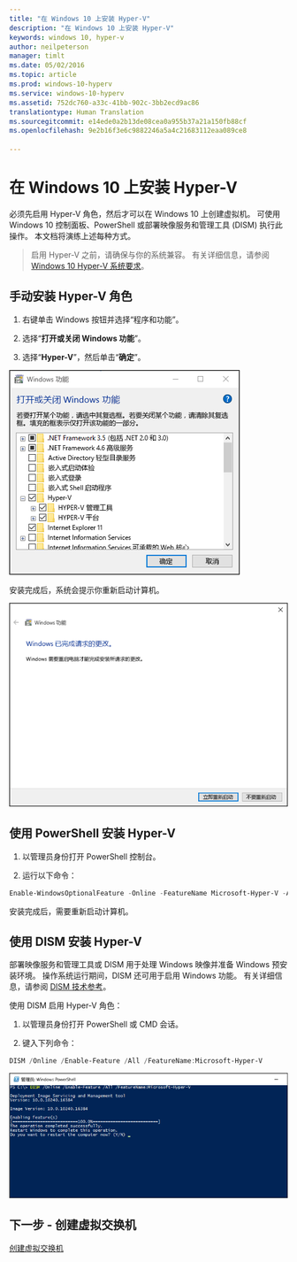 ```yaml
---
title: "在 Windows 10 上安装 Hyper-V"
description: "在 Windows 10 上安装 Hyper-V"
keywords: windows 10, hyper-v
author: neilpeterson
manager: timlt
ms.date: 05/02/2016
ms.topic: article
ms.prod: windows-10-hyperv
ms.service: windows-10-hyperv
ms.assetid: 752dc760-a33c-41bb-902c-3bb2ecd9ac86
translationtype: Human Translation
ms.sourcegitcommit: e14ede0a2b13de08cea0a955b37a21a150fb88cf
ms.openlocfilehash: 9e2b16f3e6c9882246a5a4c21683112eaa089ce8

---
```


# 在 Windows 10 上安装 Hyper-V

必须先启用 Hyper-V 角色，然后才可以在 Windows 10 上创建虚拟机。 可使用 Windows 10 控制面板、PowerShell 或部署映像服务和管理工具 (DISM) 执行此操作。 本文档将演练上述每种方式。

> 启用 Hyper-V 之前，请确保与你的系统兼容。 有关详细信息，请参阅 [Windows 10 Hyper-V 系统要求](https://msdn.microsoft.com/virtualization/hyperv_on_windows/quick_start/walkthrough_compatibility)。

## 手动安装 Hyper-V 角色

1. 右键单击 Windows 按钮并选择“程序和功能”。

2. 选择“**打开或关闭 Windows 功能**”。

3. 选择“**Hyper-V**”，然后单击“**确定**”。  

![](media/enable_role_upd.png)

安装完成后，系统会提示你重新启动计算机。

![](media/restart_upd.png)

## 使用 PowerShell 安装 Hyper-V

1. 以管理员身份打开 PowerShell 控制台。

2. 运行以下命令：

```powershell
Enable-WindowsOptionalFeature -Online -FeatureName Microsoft-Hyper-V -All
```
安装完成后，需要重新启动计算机。

## 使用 DISM 安装 Hyper-V

部署映像服务和管理工具或 DISM 用于处理 Windows 映像并准备 Windows 预安装环境。 操作系统运行期间，DISM 还可用于启用 Windows 功能。 有关详细信息，请参阅 [DISM 技术参考](https://technet.microsoft.com/en-us/library/hh824821.aspx)。

使用 DISM 启用 Hyper-V 角色：

1. 以管理员身份打开 PowerShell 或 CMD 会话。

2. 键入下列命令：

```powershell
DISM /Online /Enable-Feature /All /FeatureName:Microsoft-Hyper-V
```
![](media/dism_upd.png)


## 下一步 - 创建虚拟交换机
[创建虚拟交换机](walkthrough_virtual_switch.md)



<!--HONumber=Jun16_HO4-->



